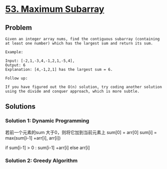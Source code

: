 # [53. Maximum Subarray](https://leetcode-cn.com/problems/maximum-subarray/)
## Problem
```
Given an integer array nums, find the contiguous subarray (containing at least one number) which has the largest sum and return its sum.

Example:

Input: [-2,1,-3,4,-1,2,1,-5,4],
Output: 6
Explanation: [4,-1,2,1] has the largest sum = 6.

Follow up:

If you have figured out the O(n) solution, try coding another solution using the divide and conquer approach, which is more subtle.
```
## Solutions
### Solution 1: Dynamic Programming
若前一个元素的sum 大于0，则将它加到当前元素上
sum[0] = arr[0]
sum[i] = max(sum[i-1] +arr[i], arr[i])

if sum[i-1] > 0 : sum[i-1] +arr[i]
else arr[i]

### Solution 2: Greedy Algorithm
